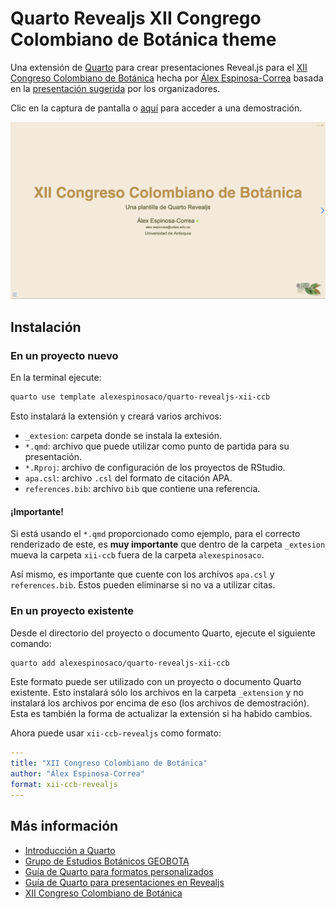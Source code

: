 # Quarto Revealjs XII Congrego Colombiano de Botánica theme

Una extensión de [Quarto](https://quarto.org) para crear presentaciones Reveal.js para el [XII Congreso Colombiano de Botánica](http://congresobotanica.org) hecha por [Álex Espinosa-Correa](https://alexespinosaco.github.io) basada en la [presentación sugerida](https://congresobotanica.org/wp-content/uploads/2024/10/5.-QUINTA-Circular-XII-CCB-UNICAUCA-1.pdf) por los organizadores.

Clic en la captura de pantalla o [aquí](https://alexespinosaco.github.io/quarto-revealjs-xii-ccb/) para acceder a una demostración.

[![](slide.png)](https://alexespinosaco.github.io/quarto-revealjs-xii-ccb/)

## Instalación

### En un proyecto nuevo

En la terminal ejecute:

```bash
quarto use template alexespinosaco/quarto-revealjs-xii-ccb
```

Esto instalará la extensión y creará varios archivos: 
-  `_extesion`: carpeta donde se instala la extesión.
-  `*.qmd`: archivo que puede utilizar como punto de partida para su presentación.
-  `*.Rproj`: archivo de configuración de los proyectos de RStudio. 
-  `apa.csl`: archivo `.csl` del formato de citación APA.
-  `references.bib`: archivo `bib` que contiene una referencia.


#### ¡Importante!

Si está usando el `*.qmd` proporcionado como ejemplo, para el correcto renderizado de este, es **muy importante** que dentro de la carpeta `_extesion` mueva la carpeta `xii-ccb` fuera de la carpeta `alexespinosaco`.

Así mismo, es importante que cuente con los archivos `apa.csl` y `references.bib`. Estos pueden eliminarse si no va a utilizar citas.

### En un proyecto existente

Desde el directorio del proyecto o documento Quarto, ejecute el siguiente comando:

```bash
quarto add alexespinosaco/quarto-revealjs-xii-ccb
```

Este formato puede ser utilizado con un proyecto o documento Quarto existente. Esto instalará sólo los archivos en la carpeta `_extension` y no instalará los archivos por encima de eso (los archivos de demostración). Esta es también la forma de actualizar la extensión si ha habido cambios.

Ahora puede usar `xii-ccb-revealjs` como formato:

```yml
---
title: "XII Congreso Colombiano de Botánica"
author: "Álex Espinosa-Correa"
format: xii-ccb-revealjs
---
````

## Más información

-  [Introducción a Quarto](https://quarto.org/)
-  [Grupo de Estudios Botánicos GEOBOTA](http://geobota.github.io/)
-  [Guía de Quarto para formatos personalizados](https://quarto.org/docs/extensions/formats.html)
-  [Guía de Quarto para presentaciones en Revealjs](https://quarto.org/docs/presentations/revealjs/)
-  [XII Congreso Colombiano de Botánica](http://congresobotanica.org)
